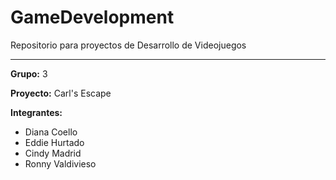 # GameDevelopment
Repositorio para proyectos de Desarrollo de Videojuegos

---

**Grupo:** 3

**Proyecto:** Carl's Escape

**Integrantes:**

- Diana Coello
- Eddie Hurtado
- Cindy Madrid
- Ronny Valdivieso
